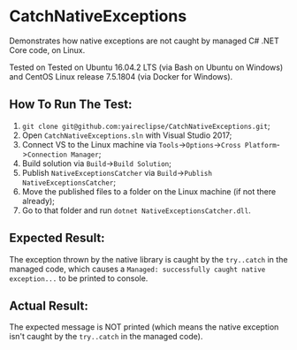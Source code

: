 # CatchNativeExceptions

Demonstrates how native exceptions are not caught by managed C# .NET Core code, on Linux.

Tested on Tested on Ubuntu 16.04.2 LTS (via Bash on Ubuntu on Windows) and CentOS Linux release 7.5.1804 (via Docker for Windows).

## How To Run The Test:

1.  `git clone git@github.com:yaireclipse/CatchNativeExceptions.git`;
2.  Open `CatchNativeExceptions.sln` with Visual Studio 2017;
3.  Connect VS to the Linux machine via `Tools`->`Options`->`Cross Platform`->`Connection Manager`;
4.  Build solution via `Build`->`Build Solution`;
5.  Publish `NativeExceptionsCatcher` via `Build`->`Publish NativeExceptionsCatcher`;
6.  Move the published files to a folder on the Linux machine (if not there already);
7.  Go to that folder and run `dotnet NativeExceptionsCatcher.dll`.

## Expected Result:

The exception thrown by the native library is caught by the `try..catch` in the managed code, which causes a `Managed: successfully caught native exception...` to be printed to console.

## Actual Result:

The expected message is NOT printed (which means the native exception isn't caught by the `try..catch` in the managed code).
